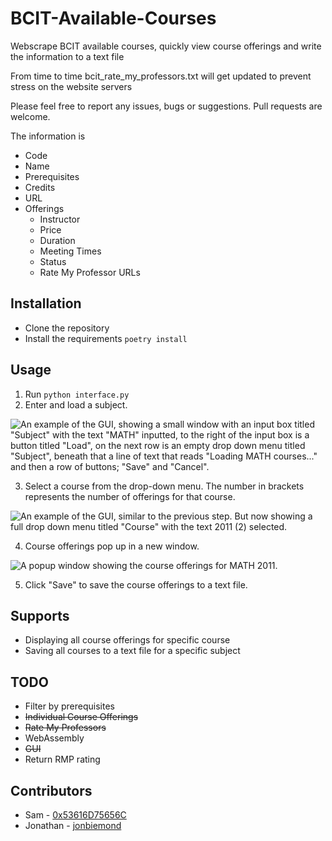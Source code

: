 # BCIT-Available-Courses
Webscrape BCIT available courses, quickly view course offerings and write the information to a text file

From time to time bcit_rate_my_professors.txt will get updated to prevent stress on the website servers

Please feel free to report any issues, bugs or suggestions. Pull requests are welcome.

The information is
+ Code
+ Name
+ Prerequisites
+ Credits
+ URL
+ Offerings
  + Instructor
  + Price
  + Duration
  + Meeting Times
  + Status
  + Rate My Professor URLs

## Installation
+ Clone the repository
+ Install the requirements `poetry install`

## Usage
1. Run `python interface.py`
2. Enter and load a subject.

![An example of the GUI, showing a small window with an input box titled "Subject" with the text "MATH" inputted,
  to the right of the input box is a button titled "Load", on the next row is an empty drop down menu titled "Subject",
  beneath that a line of text that reads "Loading MATH courses..."  
  and then a row of buttons; "Save" and "Cancel".](https://i.ibb.co/N6zynYK/BCIT-Course-Finder-Load-Subject.png "BCIT Course Finder")

3. Select a course from the drop-down menu. The number in brackets represents the number of offerings for that course.

![An example of the GUI, similar to the previous step. 
But now showing a full drop down menu titled "Course" with the text 2011 (2) selected.](https://i.ibb.co/xg4nWRP/BCIT-Course-Finder-Choose-Course.png "BCIT Course Finder")

4. Course offerings pop up in a new window.

![A popup window showing the course offerings for MATH 2011.](https://i.ibb.co/ZM0c5xh/BCIT-Course-Finder-Pop-Up.png "BCIT Course Finder")

5. Click "Save" to save the course offerings to a text file.

## Supports
+ Displaying all course offerings for specific course
+ Saving all courses to a text file for a specific subject

## TODO
+ Filter by prerequisites
+ ~~Individual Course Offerings~~
+ ~~Rate My Professors~~
+ WebAssembly
+ ~~GUI~~
+ Return RMP rating

## Contributors
- Sam - [0x53616D75656C](https://github.com/0x53616D75656C)
- Jonathan - [jonbiemond](https://github.com/jonbiemond)
